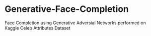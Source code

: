 # Generative-Face-Completion
 Face Completion using Generative Adversial Networks performed on Kaggle Celeb Attributes Dataset
